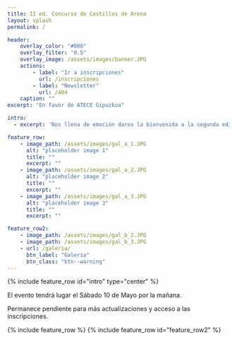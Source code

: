 ```yaml
---
title: II ed. Concurso de Castillos de Arena 
layout: splash
permalink: / 

header:
    overlay_color: "#000"
    overlay_filter: "0.5"
    overlay_image: /assets/images/banner.JPG
    actions:
        - label: "Ir a inscripciones"
          url: /inscripciones
        - label: "Newsletter"
          url: /404
    caption: ""
excerpt: "En favor de ATECE Gipuzkoa"

intro: 
  - excerpt: 'Nos llena de emoción daros la bienvenida a la segunda edición del Concurso de Castillos de Arena. A continuación podrás encontrar información referente al evento e imágenes de la edición anterior.'

feature_row:
    - image_path: /assets/images/gal_a_1.JPG
      alt: "placeholder image 1"
      title: ""
      excerpt: ""
    - image_path: /assets/images/gal_a_2.JPG
      alt: "placeholder image 2"
      title: ""
      excerpt: ""
    - image_path: /assets/images/gal_a_3.JPG
      alt: "placeholder image 3"
      title: ""
      excerpt: ""

feature_row2:
    - image_path: /assets/images/gal_b_2.JPG
    - image_path: /assets/images/gal_b_3.JPG
    - url: /galeria/
      btn_label: "Galería"
      btn_class: "btn--warning"
---
```


{% include feature_row id="intro" type="center" %}

El evento tendrá lugar el Sábado 10 de Mayo por la mañana.

Permanece pendiente para más actualizaciones y acceso a las inscripciones.

{% include feature_row %}
{% include feature_row id="feature_row2" %}
